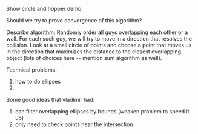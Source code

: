 Show circle and hopper demo

Should we try to prove convergence of this algorithm?

Describe algorithm:
Randomly order all guys overlapping each other or a wall. 
For each such guy, we will try to move in a direction that resolves the collision. Look at a small circle of points and choose a point that moves us in the direction that maximizes the distance to the closest overlapping object (lots of choices here -- mention sum algorithm as well).

Technical problems:
1) how to do ellipses
2) 

Some good ideas that vladimir had:
1) can filter overlapping ellipses by bounds (weaken problem to speed it up)
2) only need to check points near the intersection
